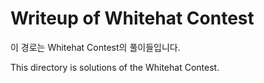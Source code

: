 # Writeup of Whitehat Contest

이 경로는 Whitehat Contest의 풀이들입니다.

This directory is solutions of the Whitehat Contest.